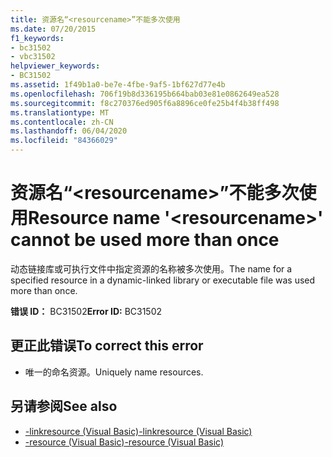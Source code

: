 ```yaml
---
title: 资源名“<resourcename>”不能多次使用
ms.date: 07/20/2015
f1_keywords:
- bc31502
- vbc31502
helpviewer_keywords:
- BC31502
ms.assetid: 1f49b1a0-be7e-4fbe-9af5-1bf627d77e4b
ms.openlocfilehash: 706f19b8d336195b664bab03e81e0862649ea528
ms.sourcegitcommit: f8c270376ed905f6a8896ce0fe25b4f4b38ff498
ms.translationtype: MT
ms.contentlocale: zh-CN
ms.lasthandoff: 06/04/2020
ms.locfileid: "84366029"
---
```

# <a name="resource-name-resourcename-cannot-be-used-more-than-once"></a><span data-ttu-id="54926-102">资源名“\<resourcename>”不能多次使用</span><span class="sxs-lookup"><span data-stu-id="54926-102">Resource name '\<resourcename>' cannot be used more than once</span></span>
<span data-ttu-id="54926-103">动态链接库或可执行文件中指定资源的名称被多次使用。</span><span class="sxs-lookup"><span data-stu-id="54926-103">The name for a specified resource in a dynamic-linked library or executable file was used more than once.</span></span>  
  
 <span data-ttu-id="54926-104">**错误 ID：** BC31502</span><span class="sxs-lookup"><span data-stu-id="54926-104">**Error ID:** BC31502</span></span>  
  
## <a name="to-correct-this-error"></a><span data-ttu-id="54926-105">更正此错误</span><span class="sxs-lookup"><span data-stu-id="54926-105">To correct this error</span></span>  
  
- <span data-ttu-id="54926-106">唯一的命名资源。</span><span class="sxs-lookup"><span data-stu-id="54926-106">Uniquely name resources.</span></span>  
  
## <a name="see-also"></a><span data-ttu-id="54926-107">另请参阅</span><span class="sxs-lookup"><span data-stu-id="54926-107">See also</span></span>

- [<span data-ttu-id="54926-108">-linkresource (Visual Basic)</span><span class="sxs-lookup"><span data-stu-id="54926-108">-linkresource (Visual Basic)</span></span>](../reference/command-line-compiler/linkresource.md)
- [<span data-ttu-id="54926-109">-resource (Visual Basic)</span><span class="sxs-lookup"><span data-stu-id="54926-109">-resource (Visual Basic)</span></span>](../reference/command-line-compiler/resource.md)
